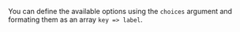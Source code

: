 
You can define the available options using the `choices` argument and formating them as an array `key => label`.
